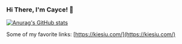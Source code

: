 ### Hi There, I'm Cayce! 👋

[![Anurag's GitHub stats](https://github-readme-stats.vercel.app/api?username=caycehouse)](https://github.com/caycehouse)

Some of my favorite links:
[https://kiesiu.com/](https://kiesiu.com/)
